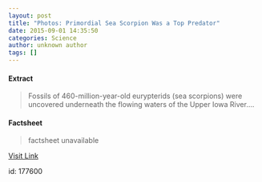 ```yaml
---
layout: post
title: "Photos: Primordial Sea Scorpion Was a Top Predator"
date: 2015-09-01 14:35:50
categories: Science
author: unknown author
tags: []
---
```



#### Extract
>Fossils of 460-million-year-old eurypterids (sea scorpions) were uncovered underneath the flowing waters of the Upper Iowa River....

#### Factsheet
>factsheet unavailable

[Visit Link](http://www.livescience.com/52038-photos-ancient-sea-scorpion.html)

id:  177600
